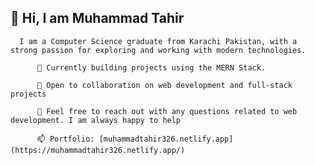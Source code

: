 ## 👋 Hi, I am Muhammad Tahir

      I am a Computer Science graduate from Karachi Pakistan, with a strong passion for exploring and working with modern technologies.

          🔭 Currently building projects using the MERN Stack.

          👯 Open to collaboration on web development and full-stack projects

          💬 Feel free to reach out with any questions related to web development. I am always happy to help

          📫 Portfolio: [muhammadtahir326.netlify.app](https://muhammadtahir326.netlify.app/)

